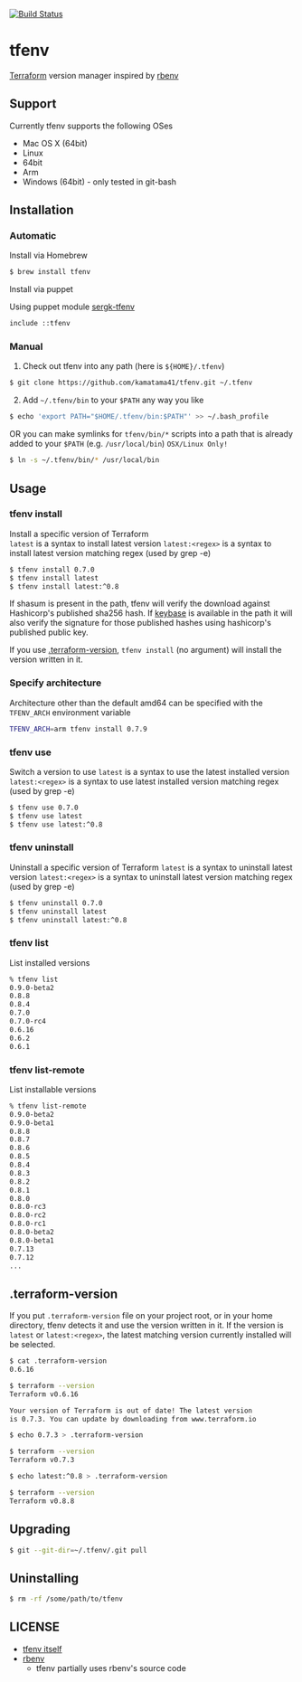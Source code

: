[![Build Status](https://travis-ci.org/kamatama41/tfenv.svg?branch=master)](https://travis-ci.org/kamatama41/tfenv)

# tfenv
[Terraform](https://www.terraform.io/) version manager inspired by [rbenv](https://github.com/rbenv/rbenv)

## Support
Currently tfenv supports the following OSes
- Mac OS X (64bit)
- Linux
 - 64bit
 - Arm
- Windows (64bit) - only tested in git-bash

## Installation
### Automatic
Install via Homebrew

  ```sh
  $ brew install tfenv
  ```

Install via puppet

Using puppet module [sergk-tfenv](https://github.com/SergK/puppet-tfenv)

```sh
include ::tfenv
```

### Manual
1. Check out tfenv into any path (here is `${HOME}/.tfenv`)

  ```sh
  $ git clone https://github.com/kamatama41/tfenv.git ~/.tfenv
  ```

2. Add `~/.tfenv/bin` to your `$PATH` any way you like

  ```sh
  $ echo 'export PATH="$HOME/.tfenv/bin:$PATH"' >> ~/.bash_profile
  ```

  OR you can make symlinks for `tfenv/bin/*` scripts into a path that is already added to your `$PATH` (e.g. `/usr/local/bin`) `OSX/Linux Only!`

  ```sh
  $ ln -s ~/.tfenv/bin/* /usr/local/bin
  ```

## Usage
### tfenv install
Install a specific version of Terraform  
`latest` is a syntax to install latest version
`latest:<regex>` is a syntax to install latest version matching regex (used by grep -e)
```sh
$ tfenv install 0.7.0
$ tfenv install latest
$ tfenv install latest:^0.8
```

If shasum is present in the path, tfenv will verify the download against Hashicorp's published sha256 hash. If [keybase](https://keybase.io/) is available in the path it will also verify the signature for those published hashes using hashicorp's published public key.

If you use [.terraform-version](#terraform-version), `tfenv install` (no argument) will install the version written in it.

### Specify architecture

Architecture other than the default amd64 can be specified with the `TFENV_ARCH` environment variable

```sh
TFENV_ARCH=arm tfenv install 0.7.9
```

### tfenv use
Switch a version to use
`latest` is a syntax to use the latest installed version
`latest:<regex>` is a syntax to use latest installed version matching regex (used by grep -e)
```sh
$ tfenv use 0.7.0
$ tfenv use latest
$ tfenv use latest:^0.8
```

### tfenv uninstall
Uninstall a specific version of Terraform
`latest` is a syntax to uninstall latest version
`latest:<regex>` is a syntax to uninstall latest version matching regex (used by grep -e)
```sh
$ tfenv uninstall 0.7.0
$ tfenv uninstall latest
$ tfenv uninstall latest:^0.8
```

### tfenv list
List installed versions
```sh
% tfenv list
0.9.0-beta2
0.8.8
0.8.4
0.7.0
0.7.0-rc4
0.6.16
0.6.2
0.6.1
```

### tfenv list-remote
List installable versions
```sh
% tfenv list-remote
0.9.0-beta2
0.9.0-beta1
0.8.8
0.8.7
0.8.6
0.8.5
0.8.4
0.8.3
0.8.2
0.8.1
0.8.0
0.8.0-rc3
0.8.0-rc2
0.8.0-rc1
0.8.0-beta2
0.8.0-beta1
0.7.13
0.7.12
...
```

## .terraform-version
If you put `.terraform-version` file on your project root, or in your home directory, tfenv detects it and use the version written in it. If the version is `latest` or `latest:<regex>`, the latest matching version currently installed will be selected.

```sh
$ cat .terraform-version
0.6.16

$ terraform --version
Terraform v0.6.16

Your version of Terraform is out of date! The latest version
is 0.7.3. You can update by downloading from www.terraform.io

$ echo 0.7.3 > .terraform-version

$ terraform --version
Terraform v0.7.3

$ echo latest:^0.8 > .terraform-version

$ terraform --version
Terraform v0.8.8
```

## Upgrading
```sh
$ git --git-dir=~/.tfenv/.git pull
```

## Uninstalling
```sh
$ rm -rf /some/path/to/tfenv
```

## LICENSE
- [tfenv itself](https://github.com/kamatama41/tfenv/blob/master/LICENSE)
- [rbenv](https://github.com/rbenv/rbenv/blob/master/LICENSE)
  - tfenv partially uses rbenv's source code
